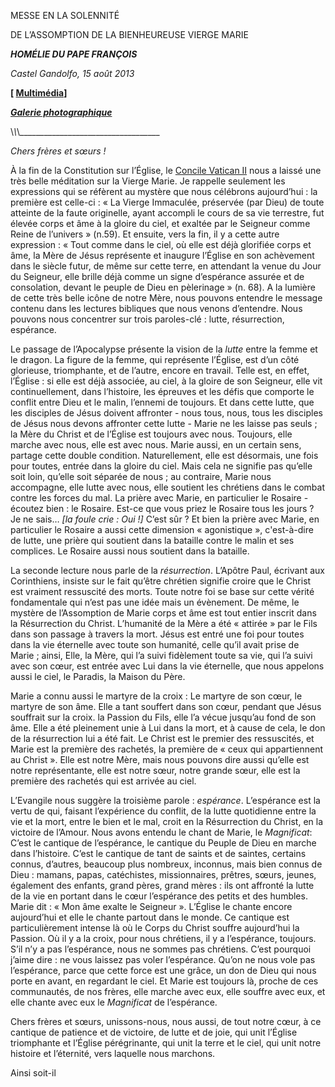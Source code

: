MESSE EN LA SOLENNITÉ

DE L’ASSOMPTION DE LA BIENHEUREUSE VIERGE MARIE

***HOMÉLIE DU PAPE FRANÇOIS***

*Castel Gandolfo, 15 août 2013*

**\[ [Multimédia](https://www.vatican.va/content/francesco/fr/events/event.dir.html/content/vaticanevents/fr/2013/8/15/papa-francesco_20130815_omelia-assunzione.html)\]**

***[Galerie photographique](http://www.photogallery.va/content/photogallery/fr/celebrazioni-liturgiche/15agosto2013.html)***

\\_\\_\\_\_\_\_\_\_\_\_\_\_\_\_\_\_\_\_\_\_\_\_\_\_\_\_\_\_\_\_\_\_\_\_\_\_\_

*Chers frères et sœurs !*

À la fin de la Constitution sur l’Église, le [Concile Vatican II](http://www.vatican.va/archive/hist_councils/ii_vatican_council/index_fr.htm) nous a laissé une très belle méditation sur la Vierge Marie. Je rappelle seulement les expressions qui se réfèrent au mystère que nous célébrons aujourd’hui : la première est celle-ci : « La Vierge Immaculée, préservée (par Dieu) de toute atteinte de la faute originelle, ayant accompli le cours de sa vie terrestre, fut élevée corps et âme à la gloire du ciel, et exaltée par le Seigneur comme Reine de l’univers » (n.59). Et ensuite, vers la fin, il y a cette autre expression : « Tout comme dans le ciel, où elle est déjà glorifiée corps et âme, la Mère de Jésus représente et inaugure l’Église en son achèvement dans le siècle futur, de même sur cette terre, en attendant la venue du Jour du Seigneur, elle brille déjà comme un signe d’espérance assurée et de consolation, devant le peuple de Dieu en pèlerinage » (n. 68). A la lumière de cette très belle icône de notre Mère, nous pouvons entendre le message contenu dans les lectures bibliques que nous venons d’entendre. Nous pouvons nous concentrer sur trois paroles-clé : lutte, résurrection, espérance.

Le passage de l’Apocalypse présente la vision de la *lutte* entre la femme et le dragon. La figure de la femme, qui représente l’Église, est d’un côté glorieuse, triomphante, et de l’autre, encore en travail. Telle est, en effet, l’Église : si elle est déjà associée, au ciel, à la gloire de son Seigneur, elle vit continuellement, dans l’histoire, les épreuves et les défis que comporte le conflit entre Dieu et le malin, l’ennemi de toujours. Et dans cette lutte, que les disciples de Jésus doivent affronter - nous tous, nous, tous les disciples de Jésus nous devons affronter cette lutte - Marie ne les laisse pas seuls ; la Mère du Christ et de l’Église est toujours avec nous. Toujours, elle marche avec nous, elle est avec nous. Marie aussi, en un certain sens, partage cette double condition. Naturellement, elle est désormais, une fois pour toutes, entrée dans la gloire du ciel. Mais cela ne signifie pas qu’elle soit loin, qu’elle soit séparée de nous ; au contraire, Marie nous accompagne, elle lutte avec nous, elle soutient les chrétiens dans le combat contre les forces du mal. La prière avec Marie, en particulier le Rosaire - écoutez bien : le Rosaire. Est-ce que vous priez le Rosaire tous les jours ? Je ne sais… *\[la foule crie : Oui !\]* C’est sûr ? Et bien la prière avec Marie, en particulier le Rosaire a aussi cette dimension « agonistique », c'est-à-dire de lutte, une prière qui soutient dans la bataille contre le malin et ses complices. Le Rosaire aussi nous soutient dans la bataille.

La seconde lecture nous parle de la *résurrection*. L’Apôtre Paul, écrivant aux Corinthiens, insiste sur le fait qu’être chrétien signifie croire que le Christ est vraiment ressuscité des morts. Toute notre foi se base sur cette vérité fondamentale qui n’est pas une idée mais un évènement. De même, le mystère de l’Assomption de Marie corps et âme est tout entier inscrit dans la Résurrection du Christ. L’humanité de la Mère a été « attirée » par le Fils dans son passage à travers la mort. Jésus est entré une foi pour toutes dans la vie éternelle avec toute son humanité, celle qu’il avait prise de Marie ; ainsi, Elle, la Mère, qui l’a suivi fidèlement toute sa vie, qui l’a suivi avec son cœur, est entrée avec Lui dans la vie éternelle, que nous appelons aussi le ciel, le Paradis, la Maison du Père.

Marie a connu aussi le martyre de la croix : Le martyre de son cœur, le martyre de son âme. Elle a tant souffert dans son cœur, pendant que Jésus souffrait sur la croix. la Passion du Fils, elle l’a vécue jusqu’au fond de son âme. Elle a été pleinement unie à Lui dans la mort, et à cause de cela, le don de la résurrection lui a été fait. Le Christ est le premier des ressuscités, et Marie est la première des rachetés, la première de « ceux qui appartiennent au Christ ». Elle est notre Mère, mais nous pouvons dire aussi qu’elle est notre représentante, elle est notre sœur, notre grande sœur, elle est la première des rachetés qui est arrivée au ciel.

L’Evangile nous suggère la troisième parole : *espérance*. L’espérance est la vertu de qui, faisant l’expérience du conflit, de la lutte quotidienne entre la vie et la mort, entre le bien et le mal, croit en la Résurrection du Christ, en la victoire de l’Amour. Nous avons entendu le chant de Marie, le *Magnificat*: C’est le cantique de l’espérance, le cantique du Peuple de Dieu en marche dans l’histoire. C’est le cantique de tant de saints et de saintes, certains connus, d’autres, beaucoup plus nombreux, inconnus, mais bien connus de Dieu : mamans, papas, catéchistes, missionnaires, prêtres, sœurs, jeunes, également des enfants, grand pères, grand mères : ils ont affronté la lutte de la vie en portant dans le cœur l’espérance des petits et des humbles. Marie dit : « Mon âme exalte le Seigneur ». L’Église le chante encore aujourd’hui et elle le chante partout dans le monde. Ce cantique est particulièrement intense là où le Corps du Christ souffre aujourd’hui la Passion. Où il y a la croix, pour nous chrétiens, il y a l’espérance, toujours. S’il n’y a pas l’espérance, nous ne sommes pas chrétiens. C’est pourquoi j’aime dire : ne vous laissez pas voler l’espérance. Qu’on ne nous vole pas l’espérance, parce que cette force est une grâce, un don de Dieu qui nous porte en avant, en regardant le ciel. Et Marie est toujours là, proche de ces communautés, de nos frères, elle marche avec eux, elle souffre avec eux, et elle chante avec eux le *Magnificat* de l’espérance.

Chers frères et sœurs, unissons-nous, nous aussi, de tout notre cœur, à ce cantique de patience et de victoire, de lutte et de joie, qui unit l’Église triomphante et l’Église pérégrinante, qui unit la terre et le ciel, qui unit notre histoire et l’éternité, vers laquelle nous marchons.

Ainsi soit-il